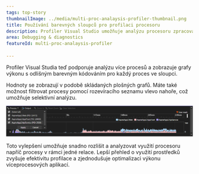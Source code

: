 ```yaml
---
tags: top-story
thumbnailImage: ../media/multi-proc-analaysis-profiler-thumbnail.png
title: Používání barevných sloupců pro profilaci procesoru
description: Profiler Visual Studio umožňuje analýzu procesoru zpracovávajícího více procesů pomocí barevně kódovaných grafů a filtrování.
area: Debugging & diagnostics
featureId: multi-proc-analaysis-profiler

---
```



Profiler Visual Studia teď podporuje analýzu více procesů a zobrazuje grafy výkonu s odlišným barevným kódováním pro každý proces ve sloupci.

Hodnoty se zobrazují v podobě skládaných plošných grafů. Máte také možnost filtrovat procesy pomocí rozevíracího seznamu vlevo nahoře, což umožňuje selektivní analýzu.

![Analýza procesorů zpracovávajících více procesů](../media/multi-proc-analaysis-profiler.png)

Toto vylepšení umožňuje snadno rozlišit a analyzovat využití procesoru napříč procesy v rámci jedné relace. Lepší přehled o využití prostředků zvyšuje efektivitu profilace a zjednodušuje optimalizaci výkonu víceprocesových aplikací.
